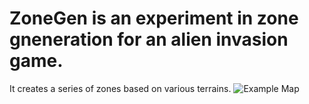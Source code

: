 # ZoneGen is an experiment in zone gneneration for an alien invasion game.
It creates a series of zones based on various terrains.
![Example Map][def]

[def]: /repository/example/example1.png